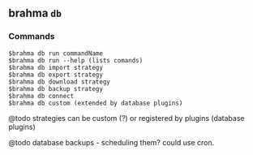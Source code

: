 ## brahma `db`

### Commands
```
$brahma db run commandName
$brahma db run --help (lists comands)
$brahma db import strategy
$brahma db export strategy
$brahma db download strategy
$brahma db backup strategy
$brahma db connect
$brahma db custom (extended by database plugins)

```
@todo strategies can be custom (?) or registered by plugins (database plugins)

@todo database backups - scheduling them? could use cron.
